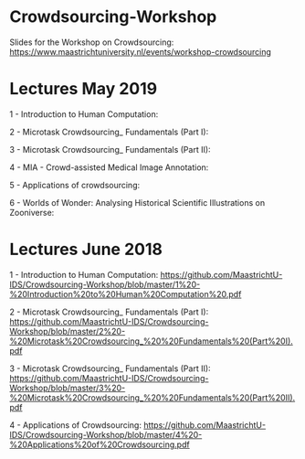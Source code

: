 # Crowdsourcing-Workshop
Slides for the Workshop on Crowdsourcing: https://www.maastrichtuniversity.nl/events/workshop-crowdsourcing

# Lectures May 2019
1 - Introduction to Human Computation:

2 - Microtask Crowdsourcing_ Fundamentals (Part I): 

3 - Microtask Crowdsourcing_ Fundamentals (Part II): 

4 - MIA - Crowd-assisted Medical Image Annotation:

5 - Applications of crowdsourcing: 

6 - Worlds of Wonder: Analysing Historical Scientific Illustrations on Zooniverse: 

# Lectures June 2018
1 - Introduction to Human Computation: https://github.com/MaastrichtU-IDS/Crowdsourcing-Workshop/blob/master/1%20-%20Introduction%20to%20Human%20Computation%20.pdf

2 - Microtask Crowdsourcing_ Fundamentals (Part I): https://github.com/MaastrichtU-IDS/Crowdsourcing-Workshop/blob/master/2%20-%20Microtask%20Crowdsourcing_%20%20Fundamentals%20(Part%20I).pdf

3 - Microtask Crowdsourcing_ Fundamentals (Part II): https://github.com/MaastrichtU-IDS/Crowdsourcing-Workshop/blob/master/3%20-%20Microtask%20Crowdsourcing_%20%20Fundamentals%20(Part%20II).pdf

4 - Applications of Crowdsourcing: https://github.com/MaastrichtU-IDS/Crowdsourcing-Workshop/blob/master/4%20-%20Applications%20of%20Crowdsourcing.pdf
